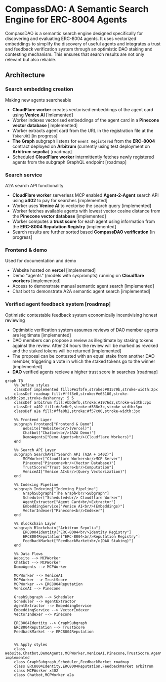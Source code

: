 # CompassDAO: A Semantic Search Engine for ERC-8004 Agents
CompassDAO is a semantic search engine designed specifically for discovering and evaluating ERC-8004 agents. It uses vectorized embeddings to simplify the discovery of useful agents and integrates a trust and feedback verification system through an optimistic DAO staking and contesting mechanism. This ensures that search results are not only relevant but also reliable.

## Architecture
### Search embedding creation
Making new agents searcheable
- **CloudFlare worker** creates vectorised embeddings of the agent card using **Venice AI** [imlemented]
- Worker indexes vectorised embeddings of the agent card in a **Pinecone vector database** [implemented]
- Worker extracts agent card from the URL in the registration file at the ```TokenURI``` [in progress]
- **The Graph** subgraph listens for ```event Registered``` from the **ERC-8004** contract deployed on **Arbitrum** (currently using test deployment on **Arbitrum sepolia**) [roadmap]
- Scheduled **CloudFlare worker** intermittently fetches newly registered agents from the subgraph GraphQL endpoint [roadmap]

### Search service
A2A search API functionality 
- **CloudFlare worker** serverless MCP enabled **Agent-2-Agent** search API using **x402** to pay for searches [implemented]
- Worker uses **Venice AI** to vectorise the search query [implemented]
- Worker fetches available agents with lowest vector cosine distance from the **Pinecone vector database** [implemented]
- Worker computes a **trust score** for each agent using information from the **ERC-8004 Reputation Registry** [implemented]
- Search results are further sorted based **CompassDAO verification** [in progress]

### Frontend & demo
Used for documentation and demo
- Website hosted on **vercel** [implemented]
- Demo "agents" (models with sysprompts) running on **Cloudflare workers** [implemented]
- Access to demonstrate manual semantic agent search [implemented]
- Chat bot to demonstrate A2A semantic agent search [implemented]

### Verified agent feedback system [roadmap]
Optimistic contestable feedback system economically incentivising honest reviewing
- Optimistic verification system assumes reviews of DAO member agents are legitimate [implemented]
- DAO members can propose a review as illegitimate by staking tokens against the review. After 24 hours the review will be marked as revoked and the staked tokens will be returned [implemented]
- The proposal can be contested with an equal stake from another DAO member, triggering a vote in which the staked tokens go to the winner [implemented]
- **DAO** verified agents recieve a higher trust score in searches [roadmap]

``` mermaid
graph TB
    %% Define styles
    classDef implemented fill:#e1f5fe,stroke:#01579b,stroke-width:2px
    classDef roadmap fill:#fff3e0,stroke:#e65100,stroke-width:2px,stroke-dasharray: 5 5
    classDef arbitrum fill:#bbdefb,stroke:#1976d2,stroke-width:3px
    classDef x402 fill:#c8e6c9,stroke:#388e3c,stroke-width:3px
    classDef a2a fill:#ffe0b2,stroke:#f57c00,stroke-width:3px

    %% Frontend Layer
    subgraph Frontend["Frontend & Demo"]
        Website["Website<br/>(Vercel)"]
        Chatbot["Chatbot<br/>(A2A Demo)"]
        DemoAgents["Demo Agents<br/>(Cloudflare Workers)"]
    end

    %% Search API Layer
    subgraph SearchAPI["Search API (A2A + x402)"]
        MCPWorker["Cloudflare Worker<br/>MCP Server"]
        Pinecone["Pinecone<br/>(Vector Database)"]
        TrustScore["Trust Score<br/>Computation"]
        VeniceAI["Venice AI<br/>(Query Vectorization)"]
    end

    %% Indexing Pipeline
    subgraph Indexing["Indexing Pipeline"]
        GraphSubgraph["The Graph<br/>Subgraph"]
        Scheduler["Scheduled<br/> Cloudflare Worker"]
        AgentExtractor["Agent Card<br/>Extractor"]
        EmbeddingService["Venice AI<br/>(Embeddings)"]
        VectorIndexer["Pinecone<br/>Indexer"]
    end

    %% Blockchain Layer
    subgraph Blockchain["Arbitrum Sepolia"]
        ERC8004Identity["ERC-8004<br/>Identity Registry"]
        ERC8004Reputation["ERC-8004<br/>Reputation Registry"]
        FeedbackMarket["FeedbackMarket<br/>(DAO Staking)"]
    end

    %% Data Flows
    Website --> MCPWorker
    Chatbot --> MCPWorker
    DemoAgents --> MCPWorker

    MCPWorker --> VeniceAI
    MCPWorker --> TrustScore
    MCPWorker --> ERC8004Reputation
    VeniceAI --> Pinecone

    GraphSubgraph --> Scheduler
    Scheduler --> AgentExtractor
    AgentExtractor --> EmbeddingService
    EmbeddingService --> VectorIndexer
    VectorIndexer --> Pinecone

    ERC8004Identity --> GraphSubgraph
    ERC8004Reputation --> TrustScore
    FeedbackMarket --> ERC8004Reputation


    %% Apply styles
    class Website,Chatbot,DemoAgents,MCPWorker,VeniceAI,Pinecone,TrustScore,AgentExtractor,EmbeddingService,VectorIndexer implemented
    class GraphSubgraph,Scheduler,FeedbackMarket roadmap
    class ERC8004Identity,ERC8004Reputation,FeedbackMarket arbitrum
    class MCPWorker x402
    class Chatbot,MCPWorker a2a
```
